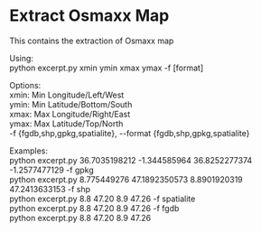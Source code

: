 # Extract Osmaxx Map
This contains the extraction of Osmaxx map

Using:  
python excerpt.py xmin ymin xmax ymax -f [format]  

Options:  
    xmin: Min Longitude/Left/West  
    ymin: Min Latitude/Bottom/South  
    xmax: Max Longitude/Right/East  
    ymax: Max Latitude/Top/North  
    -f {fgdb,shp,gpkg,spatialite}, --format {fgdb,shp,gpkg,spatialite}  
  
Examples:  
python excerpt.py 36.7035198212 -1.344585964 36.8252277374 -1.2577477129 -f gpkg  
python excerpt.py 8.775449276 47.1892350573 8.8901920319 47.2413633153 -f shp  
python excerpt.py 8.8 47.20 8.9 47.26 -f spatialite  
python excerpt.py 8.8 47.20 8.9 47.26 -f fgdb  
python excerpt.py 8.8 47.20 8.9 47.26  